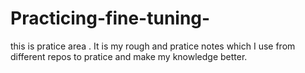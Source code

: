 # Practicing-fine-tuning-



this is pratice area . It is my rough and pratice notes which I use from different repos to pratice and make my knowledge better.
